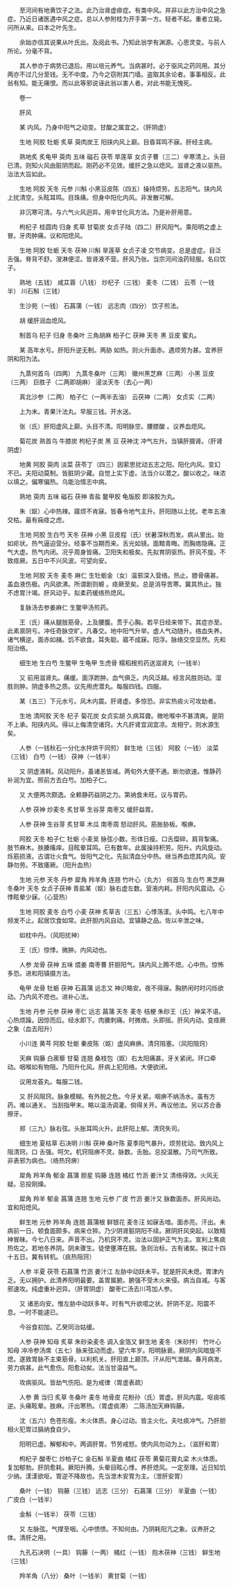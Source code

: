 <!-- { "loadSidebar": true } -->
　　至河间有地黄饮子之法。此乃治肾虚痱症。有类中风。并非以此方治中风之急症。乃近日诸医遇中风之症。总以人参附桂为开手第一方。轻者不起。重者立毙。问所从来。曰本之叶先生。

　　余始亦信其说果从叶氏出。及阅此书。乃知此翁学有渊源。心思灵变。与前人所论。分毫不背。

　　其人参亦于病势已退后。用以培元养气。当病甚时。必于驱风之药同用。其分两亦不过几分至钱。无不中度。乃今之窃附其门墙。盗取其余论者。事事相反。此翁有知。能无痛恨。而以此等邪说诬此翁以害人者。对此书能无愧死。

　　卷一

　　肝风

　　某 内风。乃身中阳气之动变。甘酸之属宜之。（肝阴虚）

　　生地 阿胶 牡蛎 炙草 萸肉炭王 阳挟内风上巅。目昏耳鸣不寐。肝经主病。

　　熟地炙 炙龟甲 萸肉 五味 磁石 茯苓 旱莲草 女贞子曹（三二）辛寒清上。头目已清。则知火风由脏阴而起。刚药必不见效。缓肝之急以熄风。滋肾之液以驱热。治法大旨如此。

　　生地 阿胶 天冬 元参 川斛 小黑豆皮陈（四五）操持烦劳。五志阳气。挟内风上扰清空。头眩耳鸣。目珠痛。但身中阳化内风。非发散可解。

　　非沉寒可清。与六气火风迥异。用辛甘化风方法。乃是补肝用意。

　　枸杞子 桂圆肉 归身 炙草 甘菊炭 女贞子陆（四二）肝风阳气。乘阳明之虚上冒。牙肉肿痛。议和阳熄风。

　　生地 阿胶 牡蛎 天冬 茯神 川斛 旱莲草 女贞子凌 交节病变。总是虚症。目泛舌强。脊背不舒。溲淋便涩。皆肾液不营。肝风乃张。当宗河间浊药轻服。名曰饮子。

　　熟地（五钱） 咸苁蓉（八钱） 炒杞子（三钱） 麦冬（二钱） 云苓（一钱半） 川石斛（三钱）

　　生沙苑（一钱） 石菖蒲（一钱） 远志肉（四分） 饮子煎法。

　　胡 缓肝润血熄风。

　　制首乌 杞子 归身 冬桑叶 三角胡麻 柏子仁 茯神 天冬 黑 豆皮 蜜丸。

　　某 高年水亏。肝阳升逆无制。两胁 如热。则火升面赤。遇烦劳为甚。宜养肝阴和阳为法。

　　九蒸何首乌（四两） 九蒸冬桑叶（三两） 徽州黑芝麻（三两） 小黑 豆皮（三两） 巨胜子（二两即胡麻） 浸淡天冬（去心一两）

　　真北沙参（二两） 柏子仁（一两半去油） 云茯神（二两） 女贞实（二两）

　　上为末。青果汁法丸。早服三钱。开水送。

　　张（氏）肝阳虚风上巅。头目不清。阳明脉空。腰膝酸 。议养血熄风。

　　菊花炭 熟首乌 牛膝炭 枸杞子炭 黑 豆 茯神沈 冲气左升。当镇肝摄肾。（肝肾阴虚）

　　地黄 阿胶 萸肉 淡菜 茯苓丁（四三）因萦思扰动五志之阳。阳化内风。变幻不已。夫阳动莫制。皆脏阴少藏。自觉上实下虚。法当介以潜之。酸以收之。味浓以填之。偏寒偏热。乌能治情志中病。

　　熟地 萸肉 五味 磁石 茯神 青盐 鳖甲胶 龟版胶 即溶胶为丸。

　　朱（妪）心中热辣。寤烦不肯寐。皆春令地气主升。肝阳随以上扰。老年五液交枯。最有痫痉之虑。

　　生地 阿胶 生白芍 天冬 茯神 小黑 豆皮程（氏）伏暑深秋而发。病从里出。始如疟状。热气逼迫营分。经事不当期而来。舌光如镜。面黯青晦。而胸痞隐痛。正气大虚。热气内闭。况乎周身皆痛。卫阳失和极矣。先拟育阴驱热。肝风不旋。不致痉厥。五日中不兴风波。可望向安。

　　生地 阿胶 天冬 麦冬 麻仁 生牡蛎金（女）温邪深入营络。热止。膝骨痛甚。盖血液伤极。内风欲沸。所谓剧则螈 。痉厥至矣。总是消导苦寒。冀其热止。独不虑胃汁竭。肝风动乎。拟柔药缓络热熄风。

　　复脉汤去参姜麻仁 生鳖甲汤煎药。

　　王（氏）痛从腿肢筋骨。上及腰腹。贯于心胸。若平日经来带下。其症亦至。此素禀阴亏。冲任奇脉空旷。凡春交。地中阳气升举。虚人气动随升。络血失养。诸气横逆。面赤如赭。饥不欲食。耳失聪。寤不成寐。阳浮。脉络交空显然。先和阳治络。

　　细生地 生白芍 生鳖甲 生龟甲 生虎骨 糯稻根煎药送滋肾丸（一钱半）

　　又 前用滋肾丸。痛缓。面浮跗肿。血气俱乏。内风泛越。经言风胜则动。湿胜则肿。阴虚多热之质。议先用虎潜丸。每服四钱。四服。

　　某（五三）下元水亏。风木内震。肝肾虚。多惊恐。非实热痰火可攻劫者。

　　生地 清阿胶 天冬 杞子 菊花炭 女贞实胡 久病耳聋。微呛喉中不甚清爽。是阴不上承。阳挟内风。得以上侮清空诸窍。大凡肝肾宜润宜凉。龙相宁。则水源生矣。

　　人参（一钱秋石一分化水拌烘干同煎） 鲜生地（三钱） 阿胶（一钱） 淡菜（三钱） 白芍（一钱） 茯神（一钱半）

　　又 阴虚液耗。风动阳升。虽诸恙皆减。两旬外大便不通。断勿欲速。惟静药补润为宜。照前方去白芍。加柏子仁。

　　又 大便两次颇逸。全赖静药益阴之力。第纳食未旺。议与胃药。

　　人参 茯神 炒麦冬 炙甘草 生谷芽 南枣又 缓肝益胃。

　　人参 茯神 生谷芽 炙甘草 木瓜 南枣周 怒动肝风。筋胀胁板。喉痹。

　　阿胶 天冬 柏子仁 牡蛎 小麦吴 脉弦小数。形体日瘦。口舌糜碎。肩背掣痛。肢节麻木。肤腠瘙痒。目眩晕耳鸣。已有数年。此属操持积劳。阳升。内风旋动。烁筋损液。古谓壮火食气。皆阳气之化。先拟清血分中热。继当养血熄其内风。安静勿劳。不致痿厥。（阳升血热）

　　生地 元参 天冬 丹参 犀角 羚羊角 连翘 竹叶心（丸方） 何首乌 生白芍 黑芝麻 冬桑叶 天冬 女贞子茯神 青盐某（妪）脉右虚左数。营液内耗。肝阳内风震动。心悸眩晕少寐。（心营热）

　　生地 阿胶 麦冬 白芍 小麦 茯神 炙草吉（三五）心悸荡漾。头中鸣。七八年中频发不止。起居饮食如常。此肝胆内风自动。宜镇静之品。佐以辛泄之味。

　　如枕中丹。（风阳扰神）

　　王（氏）惊悸。微肿。内风动也。

　　人参 龙骨 茯神 五味 煨姜 南枣曹 肝胆阳气。挟内风上腾不熄。心中热。惊怖多恐。进和阳镇摄方法。

　　龟甲 龙骨 牡蛎 茯神 石菖蒲 远志又 神识略安。夜不得寐。胸脐闲时时闪烁欲动。乃内风不熄也。进补心法。

　　生地 丹参 元参 茯神 枣仁 远志 菖蒲 天冬 麦冬 桔梗 朱砂王（氏）神呆不语。心热烦躁。因惊而后。经水即下。肉腠刺痛。时微痞。头即摇。肝风内动。变痉厥之象（血去阳升）

　　小川连 黄芩 阿胶 牡蛎 秦皮陈（妪）虚风麻痹。清窍阻塞。（风阳阻窍）

　　天麻 钩藤 白蒺藜 甘菊 连翘 桑枝包（妪）右太阳痛甚。牙关紧闭。环口牵动。咽喉如有物阻。乃阳升化风。肝病上犯阳络。大便欲闭。

　　议用龙荟丸。每服二钱。

　　又 肝风阻窍。脉象模糊。有外脱之危。今牙关紧。咽痹不纳汤水。虽有方药。难以通关。 当刮指甲末。略以温汤调灌。倘得关开。再议他法。另以苏合香擦牙。

　　郑（三九）脉右弦。头胀耳鸣火升。此肝阳上郁。清窍失司。

　　细生地 夏枯草 石决明 川斛 茯神 桑叶陈 夏季阳气暴升。烦劳扰动。致内风上阻清窍。口 舌强。呵欠。机窍阻痹不灵。脉数。舌胎。忌投温散。乃司气所致。非表邪为病也。（络热窍痹）

　　犀角 羚羊角 郁金 菖蒲 胆星 钩藤 连翘 橘红 竹沥 姜汁又 清络得效。火风无疑。忌投刚燥。

　　犀角 羚羊 郁金 菖蒲 连翘 生地 元参 广皮 竹沥 姜汁又 脉数面赤。肝风尚动。宜和阳熄风。

　　鲜生地 元参 羚羊角 连翘 菖蒲根 鲜银花 麦冬汪 如寐舌喑。面赤亮。汗出。未病前一日。顿食面颇多。病来仓猝。乃少阴肾脏阴阳不续。厥阴肝风突起。以致精神冒昧。今七八日来。声音不出。乃机窍不灵。治法以固护正气为主。宣利上焦痰热佐之。若地冬养阴。阴未骤生。徒使壅滞在脘。急则治标。古有诸矣。挨过十四十五日。冀有转机。（痰热阻窍）

　　人参 半夏 茯苓 石菖蒲 竹沥 姜汁江 左胁中动跃未平。犹是肝风未熄。胃津内乏。无以拥护。此清养阳明最要。盖胃属腑。腑强不受木火来侵。病当自减。与客邪速攻。纯虚重补迥异。（肝胃阴虚） 酸枣仁汤去川芎加人参。

　　又 诸恙向安。惟左胁中动跃多年。时有气升欲噫之状。肝阴不足。阳震不息。一时不能遽已。

　　今谷食初加。乙癸同治姑缓。

　　人参 茯神 知母 炙草 朱砂染麦冬 调入金箔又 鲜生地 麦冬（朱砂拌） 竹叶心 知母 冲冷参汤席（五七）脉来弦动而虚。望六年岁。阳明脉衰。厥阴内风暗旋不熄。遂致胃脉不主束筋骨。以利机关。肝阳直上巅顶。汗从阳气泄越。春月病发。劳力病甚。此气愈伤。阳愈动矣。法当甘温益气。

　　攻病驱风。皆劫气伤阳。是为戒律（胃虚表疏）

　　人参 黄 当归 炙草 冬桑叶 麦冬 地骨皮 花粉孙（氏）胃虚。肝风内震。呕痰咳逆。头痛眩晕。肢麻。汗出寒热。（胃虚痰滞） 二陈汤加天麻钩藤。

　　沈（五六）色苍形瘦。木火体质。身心过动。皆主火化。夫吐痰冲气。乃肝胆相火犯胃过膈纳食自少。

　　阳明已虚。解郁和中。两调肝胃。节劳戒怒。使内风勿动为上。（滋肝和胃）

　　枸杞子 酸枣仁 炒柏子仁 金石斛 半夏曲 橘红 茯苓 黄菊花膏丸梁 木火体质。复加郁勃。肝阴愈耗。厥阳升腾。头晕目眩心悸。养肝熄风。一定至理。近日知饥少纳。漾漾欲呕。胃逆不降故也。先当泄木安胃为主。（泄肝安胃）

　　桑叶（一钱） 钩藤（三钱） 远志（三分） 石菖蒲（三分） 半夏曲（一钱） 广皮白（一钱半）

　　金斛（一钱半） 茯苓（三钱）

　　又 左脉弦。气撑至咽。心中愦愦。不知何由。乃阴耗阳亢之象。议养肝之体。清肝之用。

　　九孔石决明（一具） 钩藤（一两） 橘红（一钱） 抱木茯神（三钱） 鲜生地（三钱）

　　羚羊角（八分） 桑叶（一钱半） 黄甘菊（一钱）

